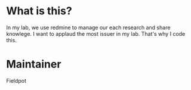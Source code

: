# What is this?
In my lab, we use redmine to manage our each research and share knowlege.
I want to applaud the most issuer in my lab.
That's why I code this.

# Maintainer
Fieldpot
